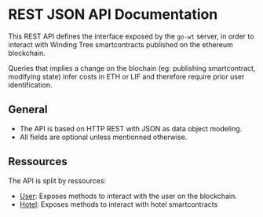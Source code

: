 # REST JSON API Documentation

This REST API defines the interface exposed by the `go-wt` server, in order to interact with Winding Tree smartcontracts published on the ethereum blockchain.

Queries that implies a change on the blochain (eg: publishing smartcontract, modifying state) infer costs in ETH or LIF and therefore require prior user identification.

## General
* The API is based on HTTP REST with JSON as data object modeling.
* All fields are optional unless mentionned otherwise.

## Ressources
The API is split by ressources:
* [User](User.md): Exposes methods to interact with the user on the blockchain.
* [Hotel](Hotel.md): Exposes methods to interact with hotel smartcontracts


